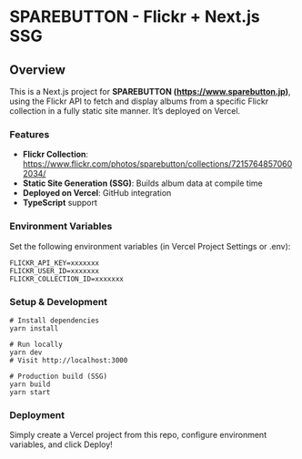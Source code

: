 # SPAREBUTTON - Flickr + Next.js SSG

## Overview

This is a Next.js project for **SPAREBUTTON (https://www.sparebutton.jp)**, using the Flickr API to fetch and display albums from a specific Flickr collection in a fully static site manner. It’s deployed on Vercel.

### Features

-   **Flickr Collection**:  
    https://www.flickr.com/photos/sparebutton/collections/72157648570602034/
-   **Static Site Generation (SSG)**: Builds album data at compile time
-   **Deployed on Vercel**: GitHub integration
-   **TypeScript** support

### Environment Variables

Set the following environment variables (in Vercel Project Settings or .env):

```
FLICKR_API_KEY=xxxxxxx
FLICKR_USER_ID=xxxxxxx
FLICKR_COLLECTION_ID=xxxxxxx
```

### Setup & Development

```
# Install dependencies
yarn install

# Run locally
yarn dev
# Visit http://localhost:3000

# Production build (SSG)
yarn build
yarn start
```

### Deployment

Simply create a Vercel project from this repo, configure environment variables, and click Deploy!
